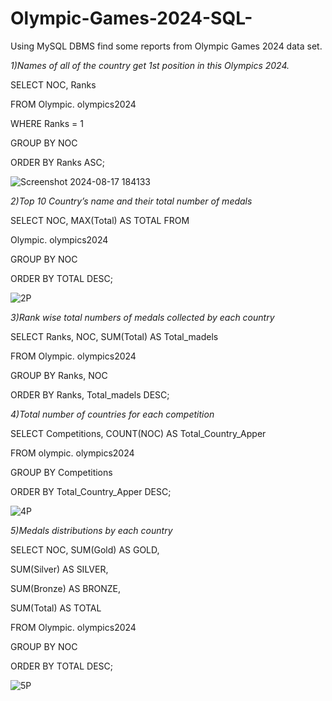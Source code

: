 # Olympic-Games-2024-SQL-
Using MySQL DBMS find some reports from Olympic Games 2024 data set.

*1)Names of all of the country get 1st position in this Olympics 2024.*


SELECT NOC, Ranks

FROM Olympic. olympics2024

WHERE Ranks = 1

GROUP BY NOC

ORDER BY Ranks ASC;

![Screenshot 2024-08-17 184133](https://github.com/user-attachments/assets/e3404b69-c0db-4b70-8968-1ddcc2e6f999)


*2)Top 10 Country’s name and their total number of medals*


SELECT NOC, MAX(Total) AS TOTAL FROM

Olympic. olympics2024

GROUP BY NOC

ORDER BY TOTAL DESC;

![2P](https://github.com/user-attachments/assets/dabdae11-90cf-4b66-ad23-bbd8c860aabc)


*3)Rank wise total numbers of medals collected by each country*


SELECT Ranks, NOC, SUM(Total) AS Total_madels

FROM Olympic. olympics2024

GROUP BY Ranks, NOC

ORDER BY Ranks, Total_madels DESC;


*4)Total number of countries for each competition*


SELECT Competitions, COUNT(NOC) AS Total_Country_Apper

FROM olympic. olympics2024

GROUP BY Competitions

ORDER BY Total_Country_Apper DESC;

![4P](https://github.com/user-attachments/assets/5fae58cc-6ac5-415d-a6ff-ebb93336c31b)


*5)Medals distributions by each country*


SELECT NOC, SUM(Gold) AS GOLD,

SUM(Silver) AS SILVER,

SUM(Bronze) AS BRONZE,

SUM(Total) AS TOTAL

FROM Olympic. olympics2024

GROUP BY NOC

ORDER BY TOTAL DESC;

![5P](https://github.com/user-attachments/assets/a0ec6684-f349-4fbf-9239-d26880a3bc92)



